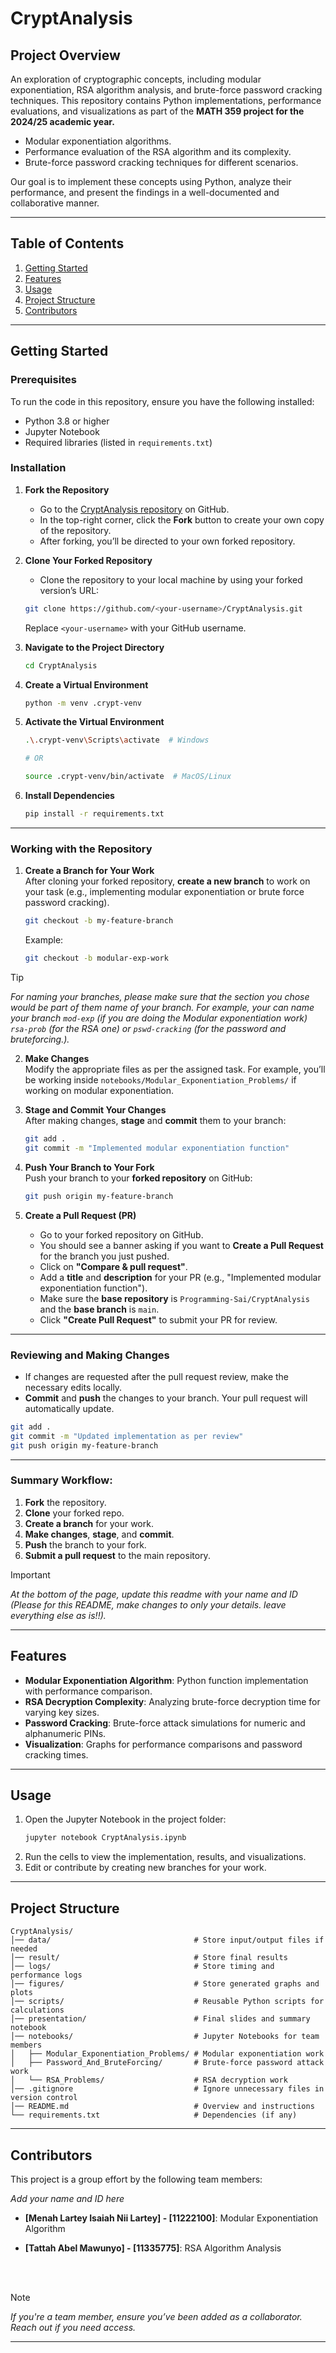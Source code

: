 # CryptAnalysis

## Project Overview

An exploration of cryptographic concepts, including modular exponentiation, RSA algorithm analysis, and brute-force password cracking techniques. This repository contains Python implementations, performance evaluations, and visualizations as part of the **MATH 359 project for the 2024/25 academic year.**

- Modular exponentiation algorithms.
- Performance evaluation of the RSA algorithm and its complexity.
- Brute-force password cracking techniques for different scenarios.

Our goal is to implement these concepts using Python, analyze their performance, and present the findings in a well-documented and collaborative manner.

---

## Table of Contents

1. [Getting Started](#getting-started)
2. [Features](#features)
3. [Usage](#usage)
4. [Project Structure](#project-structure)
5. [Contributors](#contributors)

---

## Getting Started

### Prerequisites

To run the code in this repository, ensure you have the following installed:

- Python 3.8 or higher
- Jupyter Notebook
- Required libraries (listed in `requirements.txt`)

### Installation

1. **Fork the Repository**

   - Go to the [CryptAnalysis repository](https://github.com/Programming-Sai/CryptAnalysis) on GitHub.
   - In the top-right corner, click the **Fork** button to create your own copy of the repository.
   - After forking, you’ll be directed to your own forked repository.

2. **Clone Your Forked Repository**

   - Clone the repository to your local machine by using your forked version’s URL:

   ```bash
   git clone https://github.com/<your-username>/CryptAnalysis.git
   ```

   Replace `<your-username>` with your GitHub username.

3. **Navigate to the Project Directory**

   ```bash
   cd CryptAnalysis
   ```

4. **Create a Virtual Environment**

   ```bash
   python -m venv .crypt-venv
   ```

5. **Activate the Virtual Environment**

   ```bash
   .\.crypt-venv\Scripts\activate  # Windows

   # OR

   source .crypt-venv/bin/activate  # MacOS/Linux
   ```

6. **Install Dependencies**
   ```bash
   pip install -r requirements.txt
   ```

---

### Working with the Repository

1. **Create a Branch for Your Work**  
   After cloning your forked repository, **create a new branch** to work on your task (e.g., implementing modular exponentiation or brute force password cracking).

   ```bash
   git checkout -b my-feature-branch
   ```

   Example:

   ```bash
   git checkout -b modular-exp-work
   ```

> [!TIP]  
> _For naming your branches, please make sure that the section you chose would be part of them name of your branch. For example, your can name your branch `mod-exp` (if you are doing the Modular exponentiation work) `rsa-prob` (for the RSA one) or `pswd-cracking` (for the password and bruteforcing.)._

2. **Make Changes**  
   Modify the appropriate files as per the assigned task. For example, you’ll be working inside `notebooks/Modular_Exponentiation_Problems/` if working on modular exponentiation.

3. **Stage and Commit Your Changes**  
   After making changes, **stage** and **commit** them to your branch:

   ```bash
   git add .
   git commit -m "Implemented modular exponentiation function"
   ```

4. **Push Your Branch to Your Fork**  
   Push your branch to your **forked repository** on GitHub:

   ```bash
   git push origin my-feature-branch
   ```

5. **Create a Pull Request (PR)**
   - Go to your forked repository on GitHub.
   - You should see a banner asking if you want to **Create a Pull Request** for the branch you just pushed.
   - Click on **"Compare & pull request"**.
   - Add a **title** and **description** for your PR (e.g., "Implemented modular exponentiation function").
   - Make sure the **base repository** is `Programming-Sai/CryptAnalysis` and the **base branch** is `main`.
   - Click **"Create Pull Request"** to submit your PR for review.

---

### Reviewing and Making Changes

- If changes are requested after the pull request review, make the necessary edits locally.
- **Commit** and **push** the changes to your branch. Your pull request will automatically update.

```bash
git add .
git commit -m "Updated implementation as per review"
git push origin my-feature-branch
```

---

### Summary Workflow:

1. **Fork** the repository.
2. **Clone** your forked repo.
3. **Create a branch** for your work.
4. **Make changes**, **stage**, and **commit**.
5. **Push** the branch to your fork.
6. **Submit a pull request** to the main repository.

> [!IMPORTANT]  
> _At the bottom of the page, update this readme with your name and ID (Please for this README, make changes to only your details. leave everything else as is!!)._

---

## Features

- **Modular Exponentiation Algorithm**: Python function implementation with performance comparison.
- **RSA Decryption Complexity**: Analyzing brute-force decryption time for varying key sizes.
- **Password Cracking**: Brute-force attack simulations for numeric and alphanumeric PINs.
- **Visualization**: Graphs for performance comparisons and password cracking times.

---

## Usage

1. Open the Jupyter Notebook in the project folder:
   ```bash
   jupyter notebook CryptAnalysis.ipynb
   ```
2. Run the cells to view the implementation, results, and visualizations.
3. Edit or contribute by creating new branches for your work.

---

## Project Structure

```
CryptAnalysis/
│── data/                                # Store input/output files if needed
│── result/                              # Store final results
│── logs/                                # Store timing and performance logs
│── figures/                             # Store generated graphs and plots
│── scripts/                             # Reusable Python scripts for calculations
│── presentation/                        # Final slides and summary notebook
│── notebooks/                           # Jupyter Notebooks for team members
│   ├── Modular_Exponentiation_Problems/ # Modular exponentiation work
│   ├── Password_And_BruteForcing/       # Brute-force password attack work
│   └── RSA_Problems/                    # RSA decryption work
│── .gitignore                           # Ignore unnecessary files in version control
│── README.md                            # Overview and instructions
└── requirements.txt                     # Dependencies (if any)

```

---

## Contributors

This project is a group effort by the following team members:

_Add your name and ID here_

- **[Menah Lartey Isaiah Nii Lartey] - [11222100]**: Modular Exponentiation Algorithm

- **[⁠Tattah Abel Mawunyo] - [11335775]**: RSA Algorithm Analysis

    <br>
    <br>

> [!NOTE]  
> _If you're a team member, ensure you’ve been added as a collaborator. Reach out if you need access._

---
